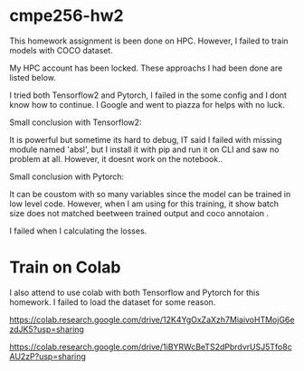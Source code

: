 # cmpe256-hw2

This homework assignment is been done on HPC. However, I failed to train models with COCO dataset.

My HPC account has been locked. These approachs I had been done are listed below. 

I tried both Tensorflow2 and Pytorch, I failed in the some config and I dont know how to continue. I Google and went to piazza for helps with no luck.

Small conclusion with Tensorflow2:

It is powerful but sometime its hard to debug, IT said I failed with missing module named 'absl', but I install it with pip and run it on CLI and saw no problem at all. However, it doesnt work on the notebook..

Small conclusion with Pytorch:

It can be coustom with so many variables since the model can be trained in low level code. However, when I am using for this training, it show batch size does not matched beetween trained output and coco annotaion .

I failed when I calculating the losses.

# Train on Colab

I also attend to use colab with both Tensorflow and Pytorch for this homework. I failed to load the dataset for some reason. 

https://colab.research.google.com/drive/12K4YgOxZaXzh7MiaivoHTMojG6ezdJK5?usp=sharing

https://colab.research.google.com/drive/1iBYRWcBeTS2dPbrdvrUSJ5Tfo8cAU2zP?usp=sharing

